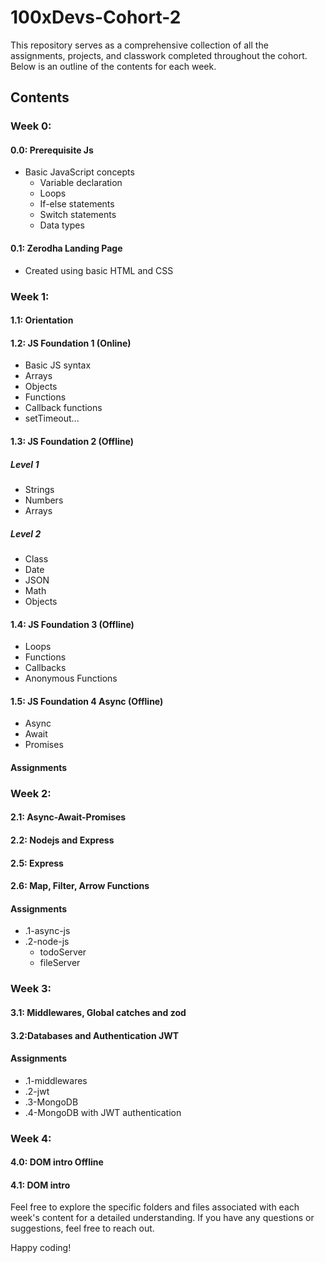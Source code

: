 # 100xDevs-Cohort-2

This repository serves as a comprehensive collection of all the assignments, projects, and classwork completed throughout the cohort. Below is an outline of the contents for each week.

## Contents

### Week 0:

#### 0.0: Prerequisite Js
- Basic JavaScript concepts
  - Variable declaration
  - Loops
  - If-else statements
  - Switch statements
  - Data types

#### 0.1: Zerodha Landing Page
- Created using basic HTML and CSS

### Week 1:

#### 1.1: Orientation

#### 1.2: JS Foundation 1 (Online)
- Basic JS syntax
- Arrays
- Objects
- Functions
- Callback functions
- setTimeout...

#### 1.3: JS Foundation 2 (Offline)
##### Level 1
- Strings
- Numbers
- Arrays
##### Level 2
- Class
- Date
- JSON
- Math
- Objects

#### 1.4: JS Foundation 3 (Offline)
- Loops
- Functions
- Callbacks
- Anonymous Functions

#### 1.5: JS Foundation 4 Async (Offline)
- Async
- Await
- Promises

#### Assignments

### Week 2:

#### 2.1: Async-Await-Promises

#### 2.2: Nodejs and Express

#### 2.5: Express

#### 2.6: Map, Filter, Arrow Functions

#### Assignments
- .1-async-js
- .2-node-js
   - todoServer
   - fileServer

### Week 3:

#### 3.1: Middlewares, Global catches and zod

#### 3.2:Databases and Authentication JWT

#### Assignments
- .1-middlewares
- .2-jwt
- .3-MongoDB
- .4-MongoDB with JWT authentication

### Week 4:

#### 4.0: DOM intro Offline

#### 4.1: DOM intro


Feel free to explore the specific folders and files associated with each week's content for a detailed understanding. If you have any questions or suggestions, feel free to reach out.

Happy coding!
